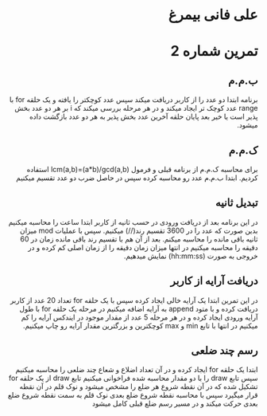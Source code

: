 <div style="direction:rtl">

# علی فانی بیمرغ

# تمرین شماره 2
## ب.م.م

برنامه ابتدا دو عدد را از کاربر دریافت میکند سپس عدد کوچکتر را یافته و یک حلقه for با range عدد کوچک تر ایجاد میکند و در هر مرحله بررسی میکند که i بر هر دو عدد بخش پذیر است یا خیر بعد پایان حلقه آخرین عدد بخش پذیر به هر دو عدد بازگشت داده میشود.

## ک.م.م

برای محاسبه ک.م.م از برنامه قبلی و فرمول lcm(a,b)=(a*b)/gcd(a,b) استفاده کردیم.
ابتدا ب.م.م عدد رو محاسبه کرده سپس در حاصل ضرب دو عدد تقسیم میکنیم

## تبدیل ثانیه
در این برنامه بعد از دریافت ورودی در حسب ثانیه از کاربر ابتدا ساعت را محاسبه میکنیم بدین صورت که عدد را در 3600 تقسیم رند(//) میکنیم.
سپس با عملیات mod میزان ثانیه باقی مانده را محاسبه میکنم.
بعد از آن هم با تقسیم رند باقی مانده زمان در 60 دقیقه را محاسبه میکنیم
در انتها میزان زمان دقیقه را از زمان اصلی کم کرده و در خروجی به صورت (hh:mm:ss) نمایش میدهیم.

## دریافت آرایه از کاربر
در این تمرین ابتدا یک آرایه خالی ایجاد کرده سپس با یک حلقه for تعداد 20 عدد از کاربر دریافت کرده و با متود append به آرایه اضافه میکنیم
در مرحله یک حلقه for با طول آرایه ورودی ایجاد کرده و در هر مرحله 5 عدد از مقدار موجود در ایندکس آرایه را کم میکنیم
در انتها با تابع min و max کوچکترین و بزرگترین مقدار آرایه رو چاپ میکنیم.

## رسم چند ضلعی
ابتدا یک حلقه for ایجاد کرده و در آن تعداد اضلاع و شعاع چند ضلعی را محاسبه میکنیم سپس تابع draw را با دو مقدار محاسبه شده فراخوانی میکنیم
تابع draw از یک حلقه for تشکیل شده که در آن نقطه شروع هر ضلع را مشخص میشود و نوک قلم در آن نقطه قرار میگیرد سپس با محاسبه نقطه شروع ضلع بعدی نوک قلم به سمت نقطه شروع ضلع بعدی حرکت میکند و در مسیر رسم ضلع قبلی کامل میشود
</div>